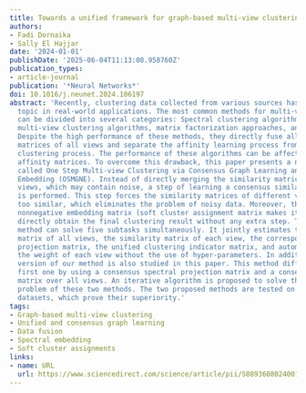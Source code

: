 ```yaml
---
title: Towards a unified framework for graph-based multi-view clustering
authors:
- Fadi Dornaika
- Sally El Hajjar
date: '2024-01-01'
publishDate: '2025-06-04T11:13:08.958760Z'
publication_types:
- article-journal
publication: '*Neural Networks*'
doi: 10.1016/j.neunet.2024.106197
abstract: 'Recently, clustering data collected from various sources has become a hot
  topic in real-world applications. The most common methods for multi-view clustering
  can be divided into several categories: Spectral clustering algorithms, subspace
  multi-view clustering algorithms, matrix factorization approaches, and kernel methods.
  Despite the high performance of these methods, they directly fuse all similarity
  matrices of all views and separate the affinity learning process from the multiview
  clustering process. The performance of these algorithms can be affected by noisy
  affinity matrices. To overcome this drawback, this paper presents a novel method
  called One Step Multi-view Clustering via Consensus Graph Learning and Nonnegative
  Embedding (OSMGNE). Instead of directly merging the similarity matrices of different
  views, which may contain noise, a step of learning a consensus similarity matrix
  is performed. This step forces the similarity matrices of different views to be
  too similar, which eliminates the problem of noisy data. Moreover, the use of the
  nonnegative embedding matrix (soft cluster assignment matrix makes it possible to
  directly obtain the final clustering result without any extra step. The proposed
  method can solve five subtasks simultaneously. It jointly estimates the similarity
  matrix of all views, the similarity matrix of each view, the corresponding spectral
  projection matrix, the unified clustering indicator matrix, and automatically gives
  the weight of each view without the use of hyper-parameters. In addition, another
  version of our method is also studied in this paper. This method differs from the
  first one by using a consensus spectral projection matrix and a consensus Laplacian
  matrix over all views. An iterative algorithm is proposed to solve the optimization
  problem of these two methods. The two proposed methods are tested on several real
  datasets, which prove their superiority.'
tags:
- Graph-based multi-view clustering
- Unified and consensus graph learning
- Data fusion
- Spectral embedding
- Soft cluster assignments
links:
- name: URL
  url: https://www.sciencedirect.com/science/article/pii/S0893608024001217
---
```

